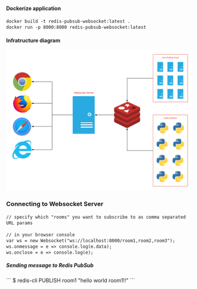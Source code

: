 <h4>Dockerize application</h4>

```
docker build -t redis-pubsub-websocket:latest .
docker run -p 8000:8000 redis-pubsub-websocket:latest
```

<h4>Infratructure diagram</h4>

![diagram](redis-pubsub-websocket.png)

<h3>Connecting to Websocket Server</h3>

```
// specify which "rooms" you want to subscribe to as comma separated URL params

// in your browser console
var ws = new Websocket("ws://localhost:8000/room1,room2,room3");
ws.onmessage = e => console.log(e.data);
ws.onclose = e => console.log(e);
```

<h5>Sending message to Redis PubSub</h5>
```
$ redis-cli
PUBLISH room1 "hello world room1!!"
```
